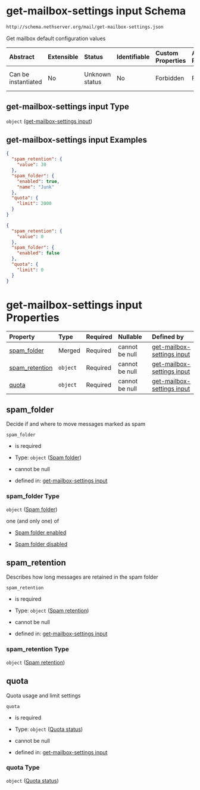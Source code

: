 # get-mailbox-settings input Schema

```txt
http://schema.nethserver.org/mail/get-mailbox-settings.json
```

Get mailbox default configuration values

| Abstract            | Extensible | Status         | Identifiable | Custom Properties | Additional Properties | Access Restrictions | Defined In                                                                         |
| :------------------ | :--------- | :------------- | :----------- | :---------------- | :-------------------- | :------------------ | :--------------------------------------------------------------------------------- |
| Can be instantiated | No         | Unknown status | No           | Forbidden         | Forbidden             | none                | [get-mailbox-settings.json](mail/get-mailbox-settings.json "open original schema") |

## get-mailbox-settings input Type

`object` ([get-mailbox-settings input](get-mailbox-settings.md))

## get-mailbox-settings input Examples

```json
{
  "spam_retention": {
    "value": 30
  },
  "spam_folder": {
    "enabled": true,
    "name": "Junk"
  },
  "quota": {
    "limit": 2000
  }
}
```

```json
{
  "spam_retention": {
    "value": 0
  },
  "spam_folder": {
    "enabled": false
  },
  "quota": {
    "limit": 0
  }
}
```

# get-mailbox-settings input Properties

| Property                           | Type     | Required | Nullable       | Defined by                                                                                                                                         |
| :--------------------------------- | :------- | :------- | :------------- | :------------------------------------------------------------------------------------------------------------------------------------------------- |
| [spam\_folder](#spam_folder)       | Merged   | Required | cannot be null | [get-mailbox-settings input](mail-defs-spam-folder.md "http://schema.nethserver.org/mail/get-mailbox-settings.json#/properties/spam_folder")       |
| [spam\_retention](#spam_retention) | `object` | Required | cannot be null | [get-mailbox-settings input](mail-defs-spam-retention.md "http://schema.nethserver.org/mail/get-mailbox-settings.json#/properties/spam_retention") |
| [quota](#quota)                    | `object` | Required | cannot be null | [get-mailbox-settings input](mail-defs-quota-status.md "http://schema.nethserver.org/mail/get-mailbox-settings.json#/properties/quota")            |

## spam\_folder

Decide if and where to move messages marked as spam

`spam_folder`

*   is required

*   Type: `object` ([Spam folder](mail-defs-spam-folder.md))

*   cannot be null

*   defined in: [get-mailbox-settings input](mail-defs-spam-folder.md "http://schema.nethserver.org/mail/get-mailbox-settings.json#/properties/spam_folder")

### spam\_folder Type

`object` ([Spam folder](mail-defs-spam-folder.md))

one (and only one) of

*   [Spam folder enabled](mail-defs-spam-folder-oneof-spam-folder-enabled.md "check type definition")

*   [Spam folder disabled](mail-defs-spam-folder-oneof-spam-folder-disabled.md "check type definition")

## spam\_retention

Describes how long messages are retained in the spam folder

`spam_retention`

*   is required

*   Type: `object` ([Spam retention](mail-defs-spam-retention.md))

*   cannot be null

*   defined in: [get-mailbox-settings input](mail-defs-spam-retention.md "http://schema.nethserver.org/mail/get-mailbox-settings.json#/properties/spam_retention")

### spam\_retention Type

`object` ([Spam retention](mail-defs-spam-retention.md))

## quota

Quota usage and limit settings

`quota`

*   is required

*   Type: `object` ([Quota status](mail-defs-quota-status.md))

*   cannot be null

*   defined in: [get-mailbox-settings input](mail-defs-quota-status.md "http://schema.nethserver.org/mail/get-mailbox-settings.json#/properties/quota")

### quota Type

`object` ([Quota status](mail-defs-quota-status.md))

